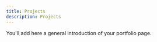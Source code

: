 ```yaml
---
title: Projects
description: Projects
---
```


You'll add here a general introduction of your portfolio page.